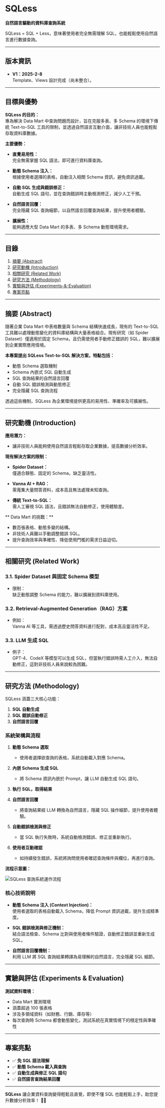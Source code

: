 # SQLess

**自然語言驅動的資料庫查詢系統**

SQLess = SQL + Less，意味著使用者完全無需理解 SQL，也能輕鬆使用自然語言進行數據查詢。

---

## 版本資訊

- **V1：2025-2-8**  
  Template、Views 設計完成（尚未整合）。

---

## 目標與優勢

**SQLess 的目的：**  
專為解決 Data Mart 中查詢問題而設計，旨在克服多表、多 Schema 的環境下傳統 Text-to-SQL 工具的限制，並透過自然語言互動介面，讓非技術人員也能輕鬆存取資料庫數據。

**主要優勢：**

- **直覺易用性：**  
  完全無需掌握 SQL 語法，即可進行資料庫查詢。
  
- **動態 Schema 注入：**  
  根據使用者選擇的表格，自動注入相關 Schema 資訊，避免資訊過載。
  
- **自動 SQL 生成與錯誤修正：**  
  自動生成 SQL 語句，並在查詢錯誤時主動檢測修正，減少人工干預。
  
- **自然語言回覆：**  
  完全隱藏 SQL 查詢細節，以自然語言回覆查詢結果，提升使用者體驗。
  
- **擴展性：**  
  能夠適應大型 Data Mart 的多表、多 Schema 動態環境需求。

---

## 目錄

1. [摘要 (Abstract)](#摘要-abstract)
2. [研究動機 (Introduction)](#研究動機-introduction)
3. [相關研究 (Related Work)](#相關研究-related-work)
4. [研究方法 (Methodology)](#研究方法-methodology)
5. [實驗與評估 (Experiments-&-Evaluation)](#實驗與評估-experiments--evaluation)
6. [專案亮點](#專案亮點)

---

## 摘要 (Abstract)

隨著企業 Data Mart 中表格數量與 Schema 結構快速成長，現有的 Text-to-SQL 工具難以處理動態變化的資料庫結構與大量表格組合。現有研究（如 Spider Dataset）僅適用於固定 Schema，且仍需使用者手動修正錯誤的 SQL，難以擴展到企業實際應用情境。

**本專案提出 SQLess  Text-to-SQL 解決方案，特點包括：**

- 動態 Schema 選取機制
- Schema 內嵌式 SQL 自動生成
- SQL 查詢結果的自然語言回覆
- 自動 SQL 錯誤檢測與動態修正
- 完全隱藏 SQL 查詢流程

透過這些機制，SQLess 為企業環境提供更高的易用性、準確率及可擴展性。

---

## 研究動機 (Introduction)

**應用潛力：**

- 讓非技術人員能夠使用自然語言輕鬆存取企業數據，提高數據分析效率。

**現有解決方案的限制：**

- **Spider Dataset：**  
  僅適合靜態、固定的 Schema，缺乏靈活性。

- **Vanna AI + RAG：**  
  需蒐集大量問答資料，成本高且無法處理未知查詢。

- **傳統 Text-to-SQL：**  
  需人工審視 SQL 語法，且錯誤無法自動修正，使用體驗差。

** Data Mart 的挑戰：**

- 數百張表格、動態多變的結構。
- 非技術人員難以手動調整錯誤 SQL。
- 提升查詢效率與準確性、降低使用門檻的需求日益迫切。

---

## 相關研究 (Related Work)

### 3.1. Spider Dataset 與固定 Schema 模型

- 限制：  
  缺乏動態調整 Schema 的能力，難以擴展到資料庫使用。

### 3.2. Retrieval-Augmented Generation（RAG）方案

- 例如：  
  Vanna AI 等工具，需透過歷史問答資料進行配對，成本高且靈活性不足。

### 3.3. LLM 生成 SQL

- 例子：  
  GPT-4、CodeX 等模型可以生成 SQL，但當執行錯誤時需人工介入，無法自動修正，這對非技術人員來說較為困難。

---

## 研究方法 (Methodology)

SQLess 涵蓋三大核心功能：

1. **SQL 自動生成**  
2. **SQL 錯誤自動修正**  
3. **自然語言回覆**

### 系統架構與流程

1. **動態 Schema 選取**  
   - 使用者選擇欲查詢的表格，系統自動載入對應 Schema。
   
2. **內嵌 Schema 生成 SQL**  
   - 將 Schema 資訊內嵌於 Prompt，讓 LLM 自動生成 SQL 語句。
   
3. **執行 SQL，取得結果**

4. **自然語言回覆**  
   - 將查詢結果經 LLM 轉換為自然語言，隱藏 SQL 操作細節，提升使用者體驗。
   
5. **自動錯誤檢測與修正**  
   - 當 SQL 執行失敗時，系統自動檢測錯誤、修正並重新執行。
   
6. **使用者互動確認**  
   - 如持續發生錯誤，系統將詢問使用者確認查詢條件與欄位，再進行查詢。

**流程示意圖：**

![SQLess 查詢系統運作流程](https://github.com/user-attachments/assets/b3ecec38-b35a-439d-a09d-64277b4e9735)

### 核心技術說明

- **動態 Schema 注入 (Context Injection)：**  
  使用者選取的表格自動載入 Schema，降低 Prompt 資訊過載，提升生成精準度。

- **SQL 錯誤檢測與修正機制：**  
  結合語法檢查、Schema 比對與使用者條件驗證，自動修正錯誤並重新生成 SQL。

- **自然語言回覆機制：**  
  利用 LLM 將 SQL 查詢結果轉譯為易理解的自然語言，完全隱藏 SQL 細節。

---

## 實驗與評估 (Experiments & Evaluation)

**測試資料環境：**

-  Data Mart 實測環境
- 涵蓋超過 100 張表格
- 涉及多領域資料（如財務、行銷、庫存等）
- 每次查詢時 Schema 都會動態變化，測試系統在真實情境下的穩定性與準確性

---

## 專案亮點

- ✅ **免 SQL 語法理解**
- ✅ **動態 Schema 載入與查詢**
- ✅ **自動生成與修正 SQL 語句**
- ✅ **自然語言查詢結果回覆**

---

**SQLess** 讓企業資料查詢變得輕鬆且直覺，即使不懂 SQL 也能輕鬆上手，助您提升數據分析效率！ 🚀✨
